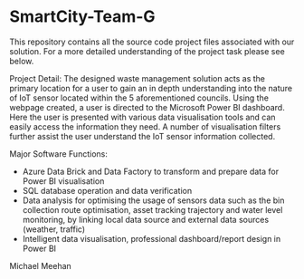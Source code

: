 # SmartCity-Team-G

This repository contains all the source code project files associated with our solution. For a more detailed understanding of the project task please see below.

Project Detail:
The designed waste management solution acts as the primary location for a user to gain an in depth understanding into the nature of IoT sensor located within the 5 aforementioned councils. Using the webpage created, a user is directed to the Microsoft Power BI dashboard. Here the user is presented with various data visualisation tools and can easily access the information they need. A number of visualisation filters further assist the user understand the IoT sensor information collected. 

Major Software Functions:
- Azure Data Brick and Data Factory to transform and prepare data for Power BI visualisation
- SQL database operation and data verification 
- Data analysis for optimising the usage of sensors data such as the bin collection route optimisation, asset tracking trajectory and water level monitoring, by linking local data source and external data sources (weather, traffic) 
- Intelligent data visualisation, professional dashboard/report design in Power BI 







Michael Meehan
